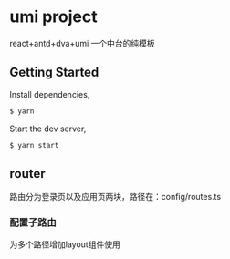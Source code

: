 <!--
 * @Date: 2021-02-02 09:46:43
 * @LastEditors: LuoChun
 * @LastEditTime: 2021-02-20 10:39:04
-->
# umi project
react+antd+dva+umi 一个中台的纯模板
## Getting Started

Install dependencies,

```bash
$ yarn
```

Start the dev server,

```bash
$ yarn start
```
## router
路由分为登录页以及应用页两块，路径在：config/routes.ts
### 配置子路由
为多个路径增加layout组件使用

